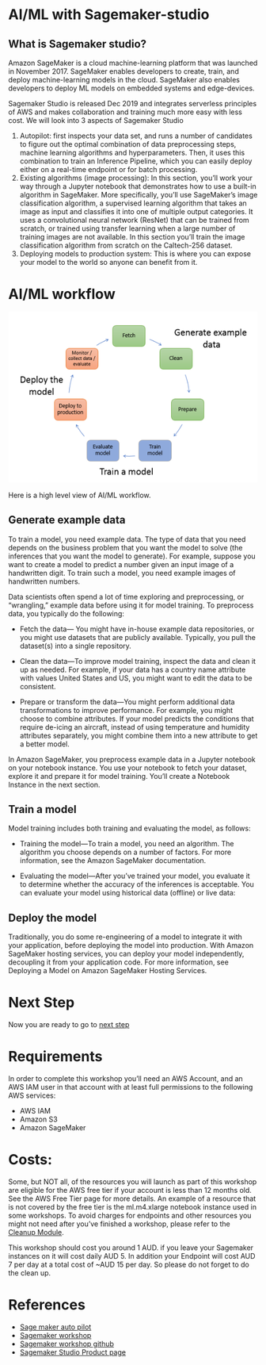 # AI/ML with Sagemaker-studio

## What is Sagemaker studio?

Amazon SageMaker is a cloud machine-learning platform that was launched in November 2017. SageMaker enables developers to create, train, and deploy machine-learning models in the cloud. SageMaker also enables developers to deploy ML models on embedded systems and edge-devices.

Sagemaker Studio is released Dec 2019 and integrates serverless principles of AWS and makes collaboration and training much more easy with less cost. We will look into 3 aspects of Sagemaker Studio

1. Autopilot: first inspects your data set, and runs a number of candidates to figure out the optimal combination of data preprocessing steps, machine learning algorithms and hyperparameters. Then, it uses this combination to train an Inference Pipeline, which you can easily deploy either on a real-time endpoint or for batch processing.
1. Existing algorithms (image processing): In this section, you’ll work your way through a Jupyter notebook that demonstrates how to use a built-in algorithm in SageMaker. More specifically, you’ll use SageMaker’s image classification algorithm, a supervised learning algorithm that takes an image as input and classifies it into one of multiple output categories. It uses a convolutional neural network (ResNet) that can be trained from scratch, or trained using transfer learning when a large number of training images are not available. In this section you’ll train the image classification algorithm from scratch on the Caltech-256 dataset.
3. Deploying models to production system: This is where you can expose your model to the world so anyone can benefit from it.
 

# AI/ML workflow

![image](images/ml-concepts.png)

Here is a high level view of AI/ML workflow.

## Generate example data
To train a model, you need example data. The type of data that you need depends on the business problem that you want the model to solve (the inferences that you want the model to generate). For example, suppose you want to create a model to predict a number given an input image of a handwritten digit. To train such a model, you need example images of handwritten numbers.

Data scientists often spend a lot of time exploring and preprocessing, or “wrangling,” example data before using it for model training. To preprocess data, you typically do the following:

- Fetch the data— You might have in-house example data repositories, or you might use datasets that are publicly available. Typically, you pull the dataset(s) into a single repository.

- Clean the data—To improve model training, inspect the data and clean it up as needed. For example, if your data has a country name attribute with values United States and US, you might want to edit the data to be consistent.

- Prepare or transform the data—You might perform additional data transformations to improve performance. For example, you might choose to combine attributes. If your model predicts the conditions that require de-icing an aircraft, instead of using temperature and humidity attributes separately, you might combine them into a new attribute to get a better model.

In Amazon SageMaker, you preprocess example data in a Jupyter notebook on your notebook instance. You use your notebook to fetch your dataset, explore it and prepare it for model training. You’ll create a Notebook Instance in the next section.

## Train a model
Model training includes both training and evaluating the model, as follows:

- Training the model—To train a model, you need an algorithm. The algorithm you choose depends on a number of factors. For more information, see the Amazon SageMaker documentation. 

- Evaluating the model—After you’ve trained your model, you evaluate it to determine whether the accuracy of the inferences is acceptable. You can evaluate your model using historical data (offline) or live data:

## Deploy the model
Traditionally, you do some re-engineering of a model to integrate it with your application, before deploying the model into production. With Amazon SageMaker hosting services, you can deploy your model independently, decoupling it from your application code. For more information, see Deploying a Model on Amazon SageMaker Hosting Services.

# Next Step

Now you are ready to go to [next step](Step1-SetupSagemaker/README.md) 

# Requirements

In order to complete this workshop you’ll need an AWS Account, and an AWS IAM user in that account with at least full permissions to the following AWS services:

- AWS IAM
- Amazon S3
- Amazon SageMaker

# Costs: 

Some, but NOT all, of the resources you will launch as part of this workshop are eligible for the AWS free tier if your account is less than 12 months old. See the AWS Free Tier page for more details. An example of a resource that is not covered by the free tier is the ml.m4.xlarge notebook instance used in some workshops. To avoid charges for endpoints and other resources you might not need after you’ve finished a workshop, please refer to the [Cleanup Module](CleanUp/README.md).

This workshop should cost you around 1 AUD. if you leave your Sagemaker instances on it will cost daily AUD 5. In addition your Endpoint will cost AUD 7 per day at a total cost of ~AUD 15 per day. So please do not forget to do the clean up. 


# References

- [Sage maker auto pilot](https://aws.amazon.com/blogs/aws/amazon-sagemaker-autopilot-fully-managed-automatic-machine-learning/)
- [Sagemaker workshop](https://sagemaker-workshop.com/introduction/concepts.html)
- [Sagemaker workshop github](https://github.com/awslabs/amazon-sagemaker-workshop)
- [Sagemaker Studio Product page](https://docs.aws.amazon.com/sagemaker/latest/dg/studio.html)